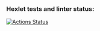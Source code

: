 ### Hexlet tests and linter status:
[![Actions Status](https://github.com/Kostik2764/frontend-project-44/actions/workflows/hexlet-check.yml/badge.svg)](https://github.com/Kostik2764/frontend-project-44/actions)